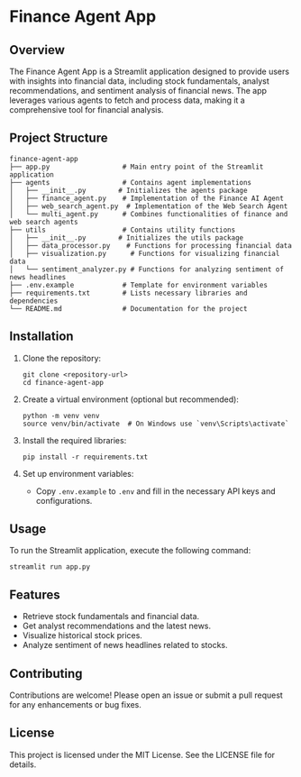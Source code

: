 # Finance Agent App

## Overview
The Finance Agent App is a Streamlit application designed to provide users with insights into financial data, including stock fundamentals, analyst recommendations, and sentiment analysis of financial news. The app leverages various agents to fetch and process data, making it a comprehensive tool for financial analysis.

## Project Structure
```
finance-agent-app
├── app.py                  # Main entry point of the Streamlit application
├── agents                  # Contains agent implementations
│   ├── __init__.py        # Initializes the agents package
│   ├── finance_agent.py    # Implementation of the Finance AI Agent
│   ├── web_search_agent.py  # Implementation of the Web Search Agent
│   └── multi_agent.py      # Combines functionalities of finance and web search agents
├── utils                   # Contains utility functions
│   ├── __init__.py        # Initializes the utils package
│   ├── data_processor.py    # Functions for processing financial data
│   ├── visualization.py      # Functions for visualizing financial data
│   └── sentiment_analyzer.py # Functions for analyzing sentiment of news headlines
├── .env.example            # Template for environment variables
├── requirements.txt        # Lists necessary libraries and dependencies
└── README.md               # Documentation for the project
```

## Installation

1. Clone the repository:
   ```
   git clone <repository-url>
   cd finance-agent-app
   ```

2. Create a virtual environment (optional but recommended):
   ```
   python -m venv venv
   source venv/bin/activate  # On Windows use `venv\Scripts\activate`
   ```

3. Install the required libraries:
   ```
   pip install -r requirements.txt
   ```

4. Set up environment variables:
   - Copy `.env.example` to `.env` and fill in the necessary API keys and configurations.

## Usage

To run the Streamlit application, execute the following command:
```
streamlit run app.py
```

## Features
- Retrieve stock fundamentals and financial data.
- Get analyst recommendations and the latest news.
- Visualize historical stock prices.
- Analyze sentiment of news headlines related to stocks.

## Contributing
Contributions are welcome! Please open an issue or submit a pull request for any enhancements or bug fixes.

## License
This project is licensed under the MIT License. See the LICENSE file for details.